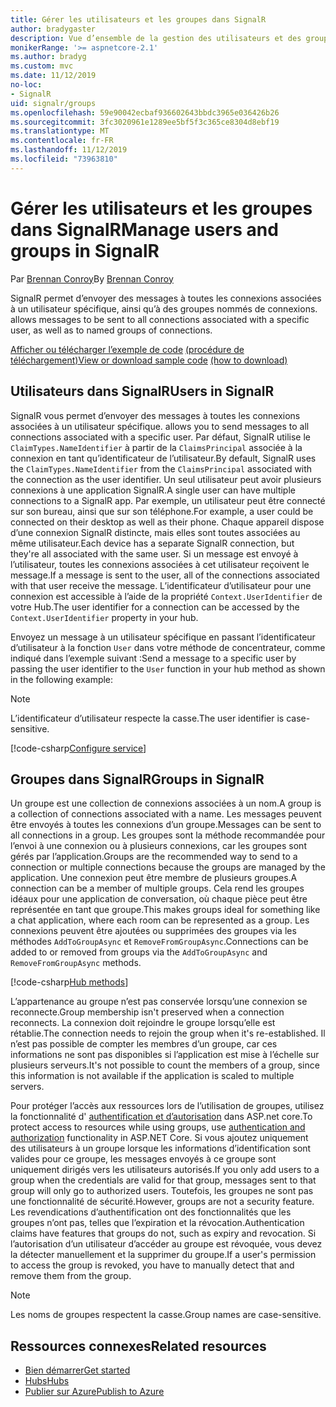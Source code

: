 ```yaml
---
title: Gérer les utilisateurs et les groupes dans SignalR
author: bradygaster
description: Vue d’ensemble de la gestion des utilisateurs et des groupes ASP.NET Core SignalR.
monikerRange: '>= aspnetcore-2.1'
ms.author: bradyg
ms.custom: mvc
ms.date: 11/12/2019
no-loc:
- SignalR
uid: signalr/groups
ms.openlocfilehash: 59e90042ecbaf936602643bbdc3965e036426b26
ms.sourcegitcommit: 3fc3020961e1289ee5bf5f3c365ce8304d8ebf19
ms.translationtype: MT
ms.contentlocale: fr-FR
ms.lasthandoff: 11/12/2019
ms.locfileid: "73963810"
---
```

# <a name="manage-users-and-groups-in-opno-locsignalr"></a><span data-ttu-id="9dd22-103">Gérer les utilisateurs et les groupes dans SignalR</span><span class="sxs-lookup"><span data-stu-id="9dd22-103">Manage users and groups in SignalR</span></span>

<span data-ttu-id="9dd22-104">Par [Brennan Conroy](https://github.com/BrennanConroy)</span><span class="sxs-lookup"><span data-stu-id="9dd22-104">By [Brennan Conroy](https://github.com/BrennanConroy)</span></span>

SignalR<span data-ttu-id="9dd22-105"> permet d’envoyer des messages à toutes les connexions associées à un utilisateur spécifique, ainsi qu’à des groupes nommés de connexions.</span><span class="sxs-lookup"><span data-stu-id="9dd22-105"> allows messages to be sent to all connections associated with a specific user, as well as to named groups of connections.</span></span>

<span data-ttu-id="9dd22-106">[Afficher ou télécharger l’exemple de code](https://github.com/aspnet/AspNetCore.Docs/tree/master/aspnetcore/signalr/groups/sample/) [(procédure de téléchargement)](xref:index#how-to-download-a-sample)</span><span class="sxs-lookup"><span data-stu-id="9dd22-106">[View or download sample code](https://github.com/aspnet/AspNetCore.Docs/tree/master/aspnetcore/signalr/groups/sample/) [(how to download)](xref:index#how-to-download-a-sample)</span></span>

## <a name="users-in-opno-locsignalr"></a><span data-ttu-id="9dd22-107">Utilisateurs dans SignalR</span><span class="sxs-lookup"><span data-stu-id="9dd22-107">Users in SignalR</span></span>

SignalR<span data-ttu-id="9dd22-108"> vous permet d’envoyer des messages à toutes les connexions associées à un utilisateur spécifique.</span><span class="sxs-lookup"><span data-stu-id="9dd22-108"> allows you to send messages to all connections associated with a specific user.</span></span> <span data-ttu-id="9dd22-109">Par défaut, SignalR utilise le `ClaimTypes.NameIdentifier` à partir de la `ClaimsPrincipal` associée à la connexion en tant qu’identificateur de l’utilisateur.</span><span class="sxs-lookup"><span data-stu-id="9dd22-109">By default, SignalR uses the `ClaimTypes.NameIdentifier` from the `ClaimsPrincipal` associated with the connection as the user identifier.</span></span> <span data-ttu-id="9dd22-110">Un seul utilisateur peut avoir plusieurs connexions à une application SignalR.</span><span class="sxs-lookup"><span data-stu-id="9dd22-110">A single user can have multiple connections to a SignalR app.</span></span> <span data-ttu-id="9dd22-111">Par exemple, un utilisateur peut être connecté sur son bureau, ainsi que sur son téléphone.</span><span class="sxs-lookup"><span data-stu-id="9dd22-111">For example, a user could be connected on their desktop as well as their phone.</span></span> <span data-ttu-id="9dd22-112">Chaque appareil dispose d’une connexion SignalR distincte, mais elles sont toutes associées au même utilisateur.</span><span class="sxs-lookup"><span data-stu-id="9dd22-112">Each device has a separate SignalR connection, but they're all associated with the same user.</span></span> <span data-ttu-id="9dd22-113">Si un message est envoyé à l’utilisateur, toutes les connexions associées à cet utilisateur reçoivent le message.</span><span class="sxs-lookup"><span data-stu-id="9dd22-113">If a message is sent to the user, all of the connections associated with that user receive the message.</span></span> <span data-ttu-id="9dd22-114">L’identificateur d’utilisateur pour une connexion est accessible à l’aide de la propriété `Context.UserIdentifier` de votre Hub.</span><span class="sxs-lookup"><span data-stu-id="9dd22-114">The user identifier for a connection can be accessed by the `Context.UserIdentifier` property in your hub.</span></span>

<span data-ttu-id="9dd22-115">Envoyez un message à un utilisateur spécifique en passant l’identificateur d’utilisateur à la fonction `User` dans votre méthode de concentrateur, comme indiqué dans l’exemple suivant :</span><span class="sxs-lookup"><span data-stu-id="9dd22-115">Send a message to a specific user by passing the user identifier to the `User` function in your hub method as shown in the following example:</span></span>

> [!NOTE]
> <span data-ttu-id="9dd22-116">L’identificateur d’utilisateur respecte la casse.</span><span class="sxs-lookup"><span data-stu-id="9dd22-116">The user identifier is case-sensitive.</span></span>

[!code-csharp[Configure service](groups/sample/hubs/chathub.cs?range=29-32)]

## <a name="groups-in-opno-locsignalr"></a><span data-ttu-id="9dd22-117">Groupes dans SignalR</span><span class="sxs-lookup"><span data-stu-id="9dd22-117">Groups in SignalR</span></span>

<span data-ttu-id="9dd22-118">Un groupe est une collection de connexions associées à un nom.</span><span class="sxs-lookup"><span data-stu-id="9dd22-118">A group is a collection of connections associated with a name.</span></span> <span data-ttu-id="9dd22-119">Les messages peuvent être envoyés à toutes les connexions d’un groupe.</span><span class="sxs-lookup"><span data-stu-id="9dd22-119">Messages can be sent to all connections in a group.</span></span> <span data-ttu-id="9dd22-120">Les groupes sont la méthode recommandée pour l’envoi à une connexion ou à plusieurs connexions, car les groupes sont gérés par l’application.</span><span class="sxs-lookup"><span data-stu-id="9dd22-120">Groups are the recommended way to send to a connection or multiple connections because the groups are managed by the application.</span></span> <span data-ttu-id="9dd22-121">Une connexion peut être membre de plusieurs groupes.</span><span class="sxs-lookup"><span data-stu-id="9dd22-121">A connection can be a member of multiple groups.</span></span> <span data-ttu-id="9dd22-122">Cela rend les groupes idéaux pour une application de conversation, où chaque pièce peut être représentée en tant que groupe.</span><span class="sxs-lookup"><span data-stu-id="9dd22-122">This makes groups ideal for something like a chat application, where each room can be represented as a group.</span></span> <span data-ttu-id="9dd22-123">Les connexions peuvent être ajoutées ou supprimées des groupes via les méthodes `AddToGroupAsync` et `RemoveFromGroupAsync`.</span><span class="sxs-lookup"><span data-stu-id="9dd22-123">Connections can be added to or removed from groups via the `AddToGroupAsync` and `RemoveFromGroupAsync` methods.</span></span>

[!code-csharp[Hub methods](groups/sample/hubs/chathub.cs?range=15-27)]

<span data-ttu-id="9dd22-124">L’appartenance au groupe n’est pas conservée lorsqu’une connexion se reconnecte.</span><span class="sxs-lookup"><span data-stu-id="9dd22-124">Group membership isn't preserved when a connection reconnects.</span></span> <span data-ttu-id="9dd22-125">La connexion doit rejoindre le groupe lorsqu’elle est rétablie.</span><span class="sxs-lookup"><span data-stu-id="9dd22-125">The connection needs to rejoin the group when it's re-established.</span></span> <span data-ttu-id="9dd22-126">Il n’est pas possible de compter les membres d’un groupe, car ces informations ne sont pas disponibles si l’application est mise à l’échelle sur plusieurs serveurs.</span><span class="sxs-lookup"><span data-stu-id="9dd22-126">It's not possible to count the members of a group, since this information is not available if the application is scaled to multiple servers.</span></span>

<span data-ttu-id="9dd22-127">Pour protéger l’accès aux ressources lors de l’utilisation de groupes, utilisez la fonctionnalité d' [authentification et d’autorisation](xref:signalr/authn-and-authz) dans ASP.net core.</span><span class="sxs-lookup"><span data-stu-id="9dd22-127">To protect access to resources while using groups, use [authentication and authorization](xref:signalr/authn-and-authz) functionality in ASP.NET Core.</span></span> <span data-ttu-id="9dd22-128">Si vous ajoutez uniquement des utilisateurs à un groupe lorsque les informations d’identification sont valides pour ce groupe, les messages envoyés à ce groupe sont uniquement dirigés vers les utilisateurs autorisés.</span><span class="sxs-lookup"><span data-stu-id="9dd22-128">If you only add users to a group when the credentials are valid for that group, messages sent to that group will only go to authorized users.</span></span> <span data-ttu-id="9dd22-129">Toutefois, les groupes ne sont pas une fonctionnalité de sécurité.</span><span class="sxs-lookup"><span data-stu-id="9dd22-129">However, groups are not a security feature.</span></span> <span data-ttu-id="9dd22-130">Les revendications d’authentification ont des fonctionnalités que les groupes n’ont pas, telles que l’expiration et la révocation.</span><span class="sxs-lookup"><span data-stu-id="9dd22-130">Authentication claims have features that groups do not, such as expiry and revocation.</span></span> <span data-ttu-id="9dd22-131">Si l’autorisation d’un utilisateur d’accéder au groupe est révoquée, vous devez la détecter manuellement et la supprimer du groupe.</span><span class="sxs-lookup"><span data-stu-id="9dd22-131">If a user's permission to access the group is revoked, you have to manually detect that and remove them from the group.</span></span>

> [!NOTE]
> <span data-ttu-id="9dd22-132">Les noms de groupes respectent la casse.</span><span class="sxs-lookup"><span data-stu-id="9dd22-132">Group names are case-sensitive.</span></span>

## <a name="related-resources"></a><span data-ttu-id="9dd22-133">Ressources connexes</span><span class="sxs-lookup"><span data-stu-id="9dd22-133">Related resources</span></span>

* [<span data-ttu-id="9dd22-134">Bien démarrer</span><span class="sxs-lookup"><span data-stu-id="9dd22-134">Get started</span></span>](xref:tutorials/signalr)
* [<span data-ttu-id="9dd22-135">Hubs</span><span class="sxs-lookup"><span data-stu-id="9dd22-135">Hubs</span></span>](xref:signalr/hubs)
* [<span data-ttu-id="9dd22-136">Publier sur Azure</span><span class="sxs-lookup"><span data-stu-id="9dd22-136">Publish to Azure</span></span>](xref:signalr/publish-to-azure-web-app)
